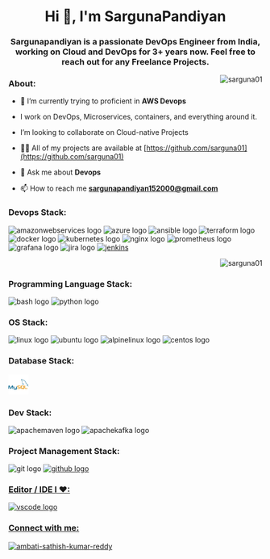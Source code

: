 <h1 align="center">Hi 👋, I'm SargunaPandiyan</h1>
<h3 align="center">Sargunapandiyan is a passionate DevOps Engineer from India, working on Cloud and DevOps for 3+ years now. Feel free to reach out for any Freelance Projects.</h3>

<p> </p>
<p> </p>
</p>
<p><img align="right" src="https://github-readme-stats.vercel.app/api/top-langs?username=sathish278&show_icons=true&locale=en&layout=compact" alt="sarguna01" />

<h3 align="left">About:</h3>

- 🌱 I’m currently trying to proficient in **AWS Devops**

- I work on DevOps, Microservices, containers, and everything around it.
- I’m looking to collaborate on Cloud-native Projects

- 👨‍💻 All of my projects are available at [https://github.com/sarguna01](https://github.com/sarguna01)

- 💬 Ask me about **Devops**

- 📫 How to reach me **sargunapandiyan152000@gmail.com**
</p>

<h3 align="left">Devops Stack:</h3>

<div align="left">
  <img src="https://skillicons.dev/icons?i=aws" height="40" alt="amazonwebservices logo"  />
  <img src="https://cdn.jsdelivr.net/gh/devicons/devicon/icons/azure/azure-original.svg" height="40" alt="azure logo"  />
  <img src="https://cdn.jsdelivr.net/gh/devicons/devicon/icons/ansible/ansible-original.svg" height="40" alt="ansible logo"  />

  <img src="https://cdn.jsdelivr.net/gh/devicons/devicon/icons/terraform/terraform-original.svg" height="40" alt="terraform logo"  />

  <img src="https://cdn.jsdelivr.net/gh/devicons/devicon/icons/docker/docker-original.svg" height="40" alt="docker logo"  />

  <img src="https://cdn.jsdelivr.net/gh/devicons/devicon/icons/kubernetes/kubernetes-plain.svg" height="40" alt="kubernetes logo"  />

  <img src="https://cdn.jsdelivr.net/gh/devicons/devicon/icons/nginx/nginx-original.svg" height="40" alt="nginx logo"  />

  <img src="https://cdn.jsdelivr.net/gh/devicons/devicon/icons/prometheus/prometheus-original.svg" height="40" alt="prometheus logo"  />

  <img src="https://cdn.jsdelivr.net/gh/devicons/devicon/icons/grafana/grafana-original.svg" height="40" alt="grafana logo"  />

  <img src="https://cdn.jsdelivr.net/gh/devicons/devicon/icons/jira/jira-original.svg" height="40" alt="jira logo"  />
  <a href="https://www.jenkins.io" target="_blank" rel="noreferrer"> <img src="https://www.vectorlogo.zone/logos/jenkins/jenkins-icon.svg" alt="jenkins" width="40" height="40"/> </a>
 </p>
  
</div>

<p>&nbsp;<img align="right" src="https://github-readme-stats.vercel.app/api?username=sarguna01&show_icons=true&locale=en" alt="sarguna01" />

<h3 align="left">Programming Language Stack:</h3>

<div align="left">
  <img src="https://cdn.jsdelivr.net/gh/devicons/devicon/icons/bash/bash-original.svg" height="40" alt="bash logo"  />
  <img src="https://cdn.jsdelivr.net/gh/devicons/devicon/icons/python/python-original.svg" height="40" alt="python logo"  />
  
</div>

<h3 align="left">OS Stack:</h3>


<div align="left">
  <img src="https://cdn.jsdelivr.net/gh/devicons/devicon/icons/linux/linux-original.svg" height="40" alt="linux logo"  />

  <img src="https://cdn.jsdelivr.net/gh/devicons/devicon/icons/ubuntu/ubuntu-plain.svg" height="40" alt="ubuntu logo"  />

  <img src="https://cdn.simpleicons.org/alpinelinux/0D597F" height="40" alt="alpinelinux logo"  />

  <img src="https://cdn.jsdelivr.net/gh/devicons/devicon/icons/centos/centos-original.svg" height="40" alt="centos logo"  />

</div>

<h3 align="left">Database Stack:</h3>

<p align="left"> <a href="https://www.mysql.com/" target="_blank" rel="noreferrer"> <img src="https://raw.githubusercontent.com/devicons/devicon/master/icons/mysql/mysql-original-wordmark.svg" alt="mysql" width="40" height="40"/> </a> </p>
</p>
<h3 align="left">Dev Stack:</h3>

<div align="left">
  <img src="https://skillicons.dev/icons?i=maven" height="40" alt="apachemaven logo"  />
  <img src="https://cdn.jsdelivr.net/gh/devicons/devicon/icons/apachekafka/apachekafka-original.svg" height="40" alt="apachekafka logo"  />
</div>

<h3 align="left">Project Management Stack:</h3>

<div align="left">
  <img src="https://cdn.jsdelivr.net/gh/devicons/devicon/icons/git/git-original.svg" height="40" alt="git logo"  />
  <a href="https://github.com/Sathish278" target="blank"><img src="https://cdn.jsdelivr.net/gh/devicons/devicon/icons/github/github-original.svg" height="40" alt="github logo"  />

</div>

<h3 align="left">Editor / IDE I ♥:</h3>

<div align="left">
  <img src="https://cdn.jsdelivr.net/gh/devicons/devicon/icons/vscode/vscode-original.svg" height="40" alt="vscode logo"  />

</div>





<!-- <h3 align="left">Languages and Tools:</h3>
<p align="left"> <a href="https://aws.amazon.com" target="_blank" rel="noreferrer"> <img src="https://raw.githubusercontent.com/devicons/devicon/master/icons/amazonwebservices/amazonwebservices-original-wordmark.svg" alt="aws" width="40" height="40"/> </a> <a href="https://azure.microsoft.com/en-in/" target="_blank" rel="noreferrer"> <img src="https://www.vectorlogo.zone/logos/microsoft_azure/microsoft_azure-icon.svg" alt="azure" width="40" height="40"/> </a> <a href="https://www.gnu.org/software/bash/" target="_blank" rel="noreferrer"> <img src="https://www.vectorlogo.zone/logos/gnu_bash/gnu_bash-icon.svg" alt="bash" width="40" height="40"/> </a> <a href="https://www.docker.com/" target="_blank" rel="noreferrer"> <img src="https://raw.githubusercontent.com/devicons/devicon/master/icons/docker/docker-original-wordmark.svg" alt="docker" width="40" height="40"/> </a> <a href="https://www.elastic.co" target="_blank" rel="noreferrer"> <img src="https://www.vectorlogo.zone/logos/elastic/elastic-icon.svg" alt="elasticsearch" width="40" height="40"/> </a> <a href="https://git-scm.com/" target="_blank" rel="noreferrer"> <img src="https://www.vectorlogo.zone/logos/git-scm/git-scm-icon.svg" alt="git" width="40" height="40"/> </a> <a href="https://grafana.com" target="_blank" rel="noreferrer"> <img src="https://www.vectorlogo.zone/logos/grafana/grafana-icon.svg" alt="grafana" width="40" height="40"/> </a> <a href="https://www.jenkins.io" target="_blank" rel="noreferrer"> <img src="https://www.vectorlogo.zone/logos/jenkins/jenkins-icon.svg" alt="jenkins" width="40" height="40"/> </a> <a href="https://www.elastic.co/kibana" target="_blank" rel="noreferrer"> <img src="https://www.vectorlogo.zone/logos/elasticco_kibana/elasticco_kibana-icon.svg" alt="kibana" width="40" height="40"/> </a> <a href="https://kubernetes.io" target="_blank" rel="noreferrer"> <img src="https://www.vectorlogo.zone/logos/kubernetes/kubernetes-icon.svg" alt="kubernetes" width="40" height="40"/> </a> <a href="https://www.linux.org/" target="_blank" rel="noreferrer"> <img src="https://raw.githubusercontent.com/devicons/devicon/master/icons/linux/linux-original.svg" alt="linux" width="40" height="40"/> </a> <a href="https://www.mysql.com/" target="_blank" rel="noreferrer"> <img src="https://raw.githubusercontent.com/devicons/devicon/master/icons/mysql/mysql-original-wordmark.svg" alt="mysql" width="40" height="40"/> </a> <a href="https://www.nginx.com" target="_blank" rel="noreferrer"> <img src="https://raw.githubusercontent.com/devicons/devicon/master/icons/nginx/nginx-original.svg" alt="nginx" width="40" height="40"/> </a> <a href="https://www.python.org" target="_blank" rel="noreferrer"> <img src="https://raw.githubusercontent.com/devicons/devicon/master/icons/python/python-original.svg" alt="python" width="40" height="40"/> </a> </p>
-->
<h3 align="left">Connect with me:</h3>
<p align="left">
<a href="https://linkedin.com/in/ambati-sathish-kumar-reddy" target="blank"><img align="center" src="https://raw.githubusercontent.com/rahuldkjain/github-profile-readme-generator/master/src/images/icons/Social/linked-in-alt.svg" alt="ambati-sathish-kumar-reddy" height="30" width="40" /></a>
</p>
